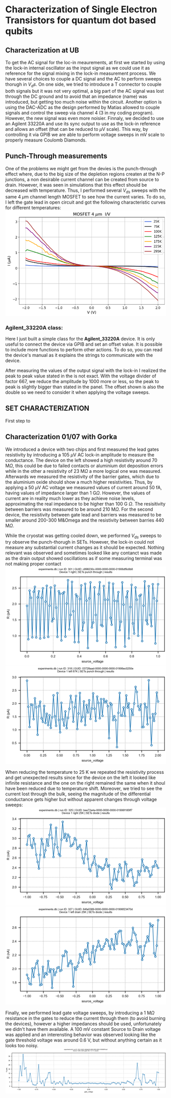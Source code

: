 # Characterization of Single Electron Transistors for quantum dot based qubits



## Characterization at UB

To get the AC signal for the loc-in meaurements, at first we started by using the lock-in internal oscillator as the input signal as we could use it as reference for the signal mixing in the lock-in measurement process. We have several choices to couple a DC signal and the AC to perform sweeps thorugh in $V_ds$. On one side, we tried to introduce a T connector to couple both signals but it was not very optimal, a big part of the AC signal was lost through the DC ground and to avoid that an impedance (name) was introduced, but getting too much noise within the circuit. Another option is using the DAC-ADC as the design performed by Matias allowed to couple signals and control the sweep via channel 4 (3 in my coding program). However, the new signal was even more noisier. Finnaly, we decided to use an Agilent 33220A and use its sync output to use as the lock-in reference and allows an offset (that can be reduced to $\mu$V scale). This way, by controlling it via GPIB we are able to perform voltage sweeps in mV scale to properly measure Coulomb Diamonds. 

## Punch-Through measurements

One of the problems we might get from the devies is the punch-through effect where, due to the big size of the depletion regions createn at the N-P junctions, a non desirable current channel can be created from source to drain. However, it was seen in simulations that this effect should be decreased with temperature. Thus, I performed several $V_{ds}$ sweeps with the same 4 $\mu$m channel length MOSFET to see how the current varies. To do so, I left the gate lead in open circuit and got the following characteristic curves for different temperatures:
![MOSFET $I_{ds}$/$V_{ds}$ curves for different temperatures](./images/sweep_4micra.png)


### Agilent_33220A class:
Here I just built a simple class for the **Agilent_33220A** device. It is only useful to connect the device via GPIB and set an offset value. It is possible to include more functions to perform other actions. To do so, you can read the device's manual as it explains the strings to communicate with the device.

After measuring the values of the output signal with the lock-in I realized the peak to peak value stated in the is not exact. With the voltage divider of factor 667, we reduce the amplitude by 1000 more or less, so the peak to peak is slightly bigger than stated in the panel. The offset shown is also the double so we need to consider it when applying the voltage sweeps.

## SET CHARACTERIZATION

First step to 

## Characterization 01/07 with Gorka

We introduced a device with two chips and first measured the lead gates resistivity by introducing a 105 $\mu$V AC lock-in amplitude to measure the conductance. The device on the left showed a high resistivity around 70 M$\Omega$, this could be due to failed contacts or aluminium dot deposition errors while in the other a resistivity of 23 M$\Omega$ a more logical one was measured. Afterwards we measured the resistivity of the barrier gates, which due to the aluminium oxide should show a much higher resistivities. Thus, by applying a 50 $\mu$V AC voltage we measured values of current around 50 fA, having values of impedance larger than 1 G$\Omega$. However, the values of current are in reality much lower as they achieve noise levels, approximating the real impedance to be higher than 100 G $\Omega$. The resisitivity between barriers was measured to be around 210 M$\Omega$. For the second device, the resistivity between gate lead and barriers was measured to be smaller around 200-300 M&Omega and the resistivity between barries 440 M$\Omega$. 

While the cryostat was getting cooled down, we performed $V_{ds}$ sweeps to try observe the punch-thorugh in SETs. However, the lock-in could not measure any substantial current changes as it should be expected. Nothing relevant was observed and sometimes looked like any contanct was made as the drain output showed oscillations as if some measuring terminal was not making proper contact
![$V_{ds}$ vs $I_{ds}$ at room temperature 298 K](./images/punch_through.png)
![$V_{ds}$ vs $I_{ds}$ at 60 K](./images/punch_through_60K.png)

When reducing the temperature to 25 K we repeated the resistivity process and get unexpected results since for the device on the left it looked like infinite resistance and the one on the right remained the same when it shoul have been reduced due to temperature shift. Moreover, we tried to see the current lost through the bulk, seeing the magnitude of the differential conductance gets higher but without apparent changes through voltage sweeps:
![Source-Bulk current vs $V_{s}](./images/source_bulka.png)
![Drain-Bulk current vs $V_{d}](./images/drain_bulka.png)

Finally, we performed lead gate voltage sweeps, by introducing a 1 M$\Omega$ resistance in the gates to reduce the current through them (to avoid burning the devices), however a higher impedances should be used, unfortunately we didn't have them available. A 100 mV constant Source to Drain voltage was applied and an interensting behavior was observed looking like the gate threshold voltage was around 0.6 V, but without anything certain as it looks too noisy.
![$V_{g}vs$I_{ds}](./images/gate_Vds100mV.png)
